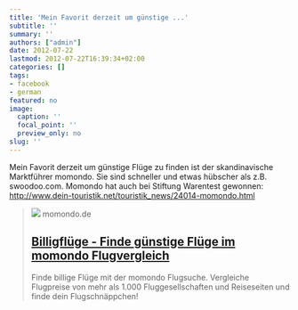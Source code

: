 ```yaml
---
title: 'Mein Favorit derzeit um günstige ...'
subtitle: ''
summary: ''
authors: ["admin"]
date: 2012-07-22
lastmod: 2012-07-22T16:39:34+02:00
categories: []
tags:
- facebook
- german
featured: no
image:
  caption: ''
  focal_point: ''
  preview_only: no
slug: ''
---
```

Mein Favorit derzeit um günstige Flüge zu finden ist der skandinavische Marktführer momondo. Sie sind schneller und etwas hübscher als z.B. swoodoo.com. Momondo hat auch bei Stiftung Warentest gewonnen: http://www.dein-touristik.net/touristik_news/24014-momondo.html
> [![](https://content.r9cdn.net/rimg/provider-logos/common/socialmedia/momondo-logo.png?width=1200&height=630&crop=false)](http://www.momondo.de/)
> momondo.de
> ## [Billigflüge - Finde günstige Flüge im momondo Flugvergleich](http://www.momondo.de/)
>
>Finde billige Flüge mit der momondo Flugsuche. Vergleiche Flugpreise von mehr als 1.000 Fluggesellschaften und Reiseseiten und finde dein Flugschnäppchen!


